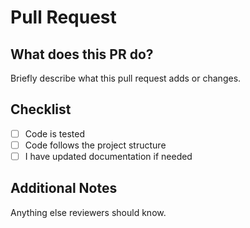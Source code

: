 # Pull Request

## What does this PR do?

Briefly describe what this pull request adds or changes.

## Checklist

- [ ] Code is tested
- [ ] Code follows the project structure
- [ ] I have updated documentation if needed

## Additional Notes

Anything else reviewers should know.
